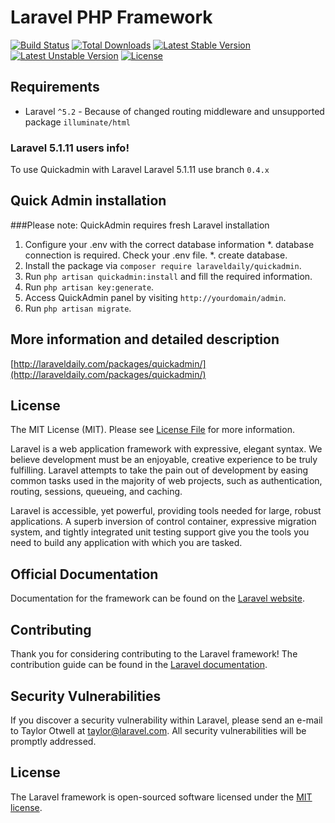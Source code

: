 # Laravel PHP Framework

[![Build Status](https://travis-ci.org/laravel/framework.svg)](https://travis-ci.org/laravel/framework)
[![Total Downloads](https://poser.pugx.org/laravel/framework/d/total.svg)](https://packagist.org/packages/laravel/framework)
[![Latest Stable Version](https://poser.pugx.org/laravel/framework/v/stable.svg)](https://packagist.org/packages/laravel/framework)
[![Latest Unstable Version](https://poser.pugx.org/laravel/framework/v/unstable.svg)](https://packagist.org/packages/laravel/framework)
[![License](https://poser.pugx.org/laravel/framework/license.svg)](https://packagist.org/packages/laravel/framework)

## Requirements
* Laravel `^5.2` - Because of changed routing middleware and unsupported package `illuminate/html`

### Laravel 5.1.11 users info!
To use Quickadmin with Laravel Laravel 5.1.11 use branch `0.4.x`

## Quick Admin installation

###Please note: QuickAdmin requires fresh Laravel installation

1. Configure your .env with the correct database information
    *. database connection is required. Check your .env file.
   	*. create database.
2. Install the package via `composer require laraveldaily/quickadmin`.
3. Run `php artisan quickadmin:install` and fill the required information.
4. Run `php artisan key:generate`.
5. Access QuickAdmin panel by visiting `http://yourdomain/admin`.
6. Run `php artisan migrate`.

## More information and detailed description
[http://laraveldaily.com/packages/quickadmin/](http://laraveldaily.com/packages/quickadmin/)

## License
The MIT License (MIT). Please see [License File](license.md) for more information.










Laravel is a web application framework with expressive, elegant syntax. We believe development must be an enjoyable, creative experience to be truly fulfilling. Laravel attempts to take the pain out of development by easing common tasks used in the majority of web projects, such as authentication, routing, sessions, queueing, and caching.

Laravel is accessible, yet powerful, providing tools needed for large, robust applications. A superb inversion of control container, expressive migration system, and tightly integrated unit testing support give you the tools you need to build any application with which you are tasked.

## Official Documentation

Documentation for the framework can be found on the [Laravel website](http://laravel.com/docs).

## Contributing

Thank you for considering contributing to the Laravel framework! The contribution guide can be found in the [Laravel documentation](http://laravel.com/docs/contributions).

## Security Vulnerabilities

If you discover a security vulnerability within Laravel, please send an e-mail to Taylor Otwell at taylor@laravel.com. All security vulnerabilities will be promptly addressed.

## License

The Laravel framework is open-sourced software licensed under the [MIT license](http://opensource.org/licenses/MIT).
